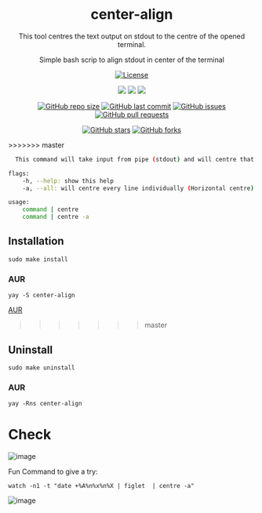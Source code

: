 <div align="center">
<h1>center-align</h1>

This tool centres the text output on stdout to the centre of the opened terminal.
<p>Simple bash scrip to align stdout in center of the terminal</p>

[![License](https://img.shields.io/github/license/niksingh710/center-align?color=blue)](LICENSE)

<a href='#'><img src="https://img.shields.io/badge/Shell_Script-121011?logo=gnu-bash&logoColor=black"></img><a/>
<a href='#'><img src="https://img.shields.io/badge/Made%20with-Bash-1f425f.svg"></img><a/>
<a href='#'><img src=https://img.shields.io/badge/Maintained%3F-yes-green.svg></img><a/>
<br/>


[![GitHub repo size](https://img.shields.io/github/repo-size/niksingh710/center-align)](https://github.com/niksingh710/center-align)
[![GitHub last commit](https://img.shields.io/github/last-commit/niksingh710/center-align)](https://github.com/niksingh710/center-align/commits/master)
[![GitHub issues](https://img.shields.io/github/issues/niksingh710/center-align)](https://github.com/niksingh710/center-align/issues)
[![GitHub pull requests](https://img.shields.io/github/issues-pr/niksingh710/center-align)](https://github.com/niksingh710/center-align/pulls)

[![GitHub stars](https://img.shields.io/github/stars/niksingh710/center-align?style=social)](https://github.com/niksingh710/center-align/stargazers)
[![GitHub forks](https://img.shields.io/github/forks/niksingh710/center-align?style=social)](https://github.com/niksingh710/center-align/network/members)

</div>
>>>>>>> master

```bash
  This command will take input from pipe (stdout) and will centre that data in terminal

flags:
    -h, --help: show this help
    -a, --all: will centre every line individually (Horizontal centre)

usage:
    command | centre
    command | centre -a
```

## Installation

```
sudo make install
```

### AUR

```
yay -S center-align
```

[AUR](https://aur.archlinux.org/packages/center-align)

>>>>>>> master
## Uninstall

```
sudo make uninstall
```

### AUR

```
yay -Rns center-align
```

# Check

![image](https://user-images.githubusercontent.com/60490474/232287874-ddf82867-cec6-4c2f-96e2-367ca5f44658.png)

Fun Command to give a try:

```
watch -n1 -t "date +%A%n%x%n%X | figlet  | centre -a"
```

![image](https://user-images.githubusercontent.com/60490474/232287938-a7e18d34-4f39-4f0c-bdde-0f30baa920eb.png)

